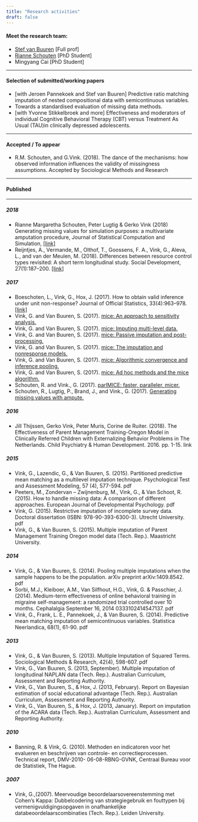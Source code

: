 ```yaml
---
title: "Research activities"
draft: false
---
```


#### Meet the research team:
- [Stef van Buuren](stefvanbuuren.nl) [Full prof]
- [Rianne Schouten](https://rianneschouten.github.io) [PhD Student]
- Mingyang Cai [PhD Student]

---

#### Selection of submitted/working papers
- [with Jeroen Pannekoek and Stef van Buuren] Predictive ratio matching imputation of nested compositional data with semicontinuous variables.
- Towards a standardised evaluation of missing data methods.
- [with Yvonne Stikkelbroek and more] Effectiveness and moderators of  individual Cognitive Behavioral Therapy (CBT) versus Treatment As Usual (TAU)in clinically depressed adolescents.

---

#### Accepted / To appear
- R.M. Schouten, and G.Vink. (2018). The dance of the mechanisms: how observed information influences the validity of missingness assumptions. Accepted by Sociological Methods and Research

---

#### Published

---

##### 2018
- Rianne Margaretha Schouten, Peter Lugtig & Gerko Vink (2018) Generating missing values for simulation purposes: a multivariate amputation procedure, Journal of Statistical Computation and Simulation, [[link]](https://doi.org/10.1080/00949655.2018.1491577)
- Reijntjes, A., Vermande, M., Olthof, T., Goossens, F. A., Vink, G., Aleva, L., and van der Meulen, M. (2018). Differences between resource control types revisited: A short term longitudinal study. Social Development, 27(1):187–200. [[link]](http://onlinelibrary.wiley.com/doi/10.1111/sode.12257/full)

##### 2017
- Boeschoten, L., Vink, G., Hox, J. (2017). How to obtain valid inference under unit non-response? Journal of Official Statistics, 33(4):963–978. [[link]](https://www.degruyter.com/downloadpdf/j/jos.2017.33.issue-4/jos-2017-0045/jos-2017-0045.pdf)
- Vink, G. and Van Buuren, S. (2017). [mice: An approach to sensitivity analysis.](https://gerkovink.github.io/miceVignettes/Sensitivity_analysis/Sensitivity_analysis.html)
- Vink, G. and Van Buuren, S. (2017). [mice: Imputing multi-level data.](https://gerkovink.github.io/miceVignettes/Multi_level/Multi_level_data.html)
- Vink, G. and Van Buuren, S. (2017). [mice: Passive imputation and post- processing.](https://gerkovink.github.io/miceVignettes/Passive_Post_processing/Passive_imputation_post_processing.html)
- Vink, G. and Van Buuren, S. (2017). [mice: The imputation and nonresponse models.](https://gerkovink.github.io/miceVignettes/Missingness_inspection/Missingness_inspection.html)
- Vink, G. and Van Buuren, S. (2017). [mice: Algorithmic convergence and inference pooling.](https://gerkovink.github.io/miceVignettes/Convergence_pooling/Convergence_and_pooling.html)
- Vink, G. and Van Buuren, S. (2017). [mice: Ad hoc methods and the mice algorithm.](https://gerkovink.github.io/miceVignettes/Ad_hoc_and_mice/Ad_hoc_methods.html)
- Schouten, R. and Vink., G. (2017). [parlMICE: faster, paralleler, micer.](https://gerkovink.github.io/parlMICE/Vignette_parlMICE.html)
- Schouten, R., Lugtig, P., Brand, J., and Vink., G. (2017). [Generating missing values with ampute.](https://github.com/RianneSchouten/mice/tree/master/vignettes.)

##### 2016
- Jill Thijssen, Gerko Vink, Peter Muris, Corine de Ruiter. (2018). The Effectiveness of Parent Management Training-Oregon Model in Clinically Referred Children with Externalizing Behavior Problems in The Netherlands. Child Psychiatry & Human Development. 2016. pp. 1-15. link

##### 2015
- Vink, G., Lazendic, G., & Van Buuren, S. (2015). Partitioned predictive mean matching as a multilevel imputation technique. Psychological Test and Assessment Modeling, 57 (4), 577-594. pdf
- Peeters, M., Zondervan – Zwijnenburg, M., Vink, G., & Van Schoot, R. (2015). How to handle missing data: A comparison of different approaches. European Journal of Developmental Psychology. pdf
- Vink, G. (2015). Restrictive imputation of incomplete survey data. Doctoral dissertation (ISBN: 978-90-393-6300-3). Utrecht University. pdf
- Vink, G., & Van Buuren, S. (2015). Multiple imputation of Parent Management Training Oregon model data (Tech. Rep.). Maastricht University.

##### 2014
- Vink, G., & Van Buuren, S. (2014). Pooling multiple imputations when the sample happens to be the population. arXiv preprint arXiv:1409.8542. pdf
- Sorbi, M.J., Kleiboer, A.M., Van Silfhout, H.G., Vink, G. & Passchier, J. (2014). Medium-term effectiveness of online behavioral training in migraine self-management: a randomized trial controlled over 10 months. Cephalalgia September 16, 2014 0333102414547137. pdf
- Vink, G., Frank, L. E., Pannekoek, J., & Van Buuren, S. (2014). Predictive mean matching imputation of semicontinuous variables. Statistica Neerlandica, 68(1), 61-90. pdf

##### 2013
- Vink, G., & Van Buuren, S. (2013). Multiple Imputation of Squared Terms. Sociological Methods & Research, 42(4), 598-607. pdf
- Vink, G., Van Buuren, S. (2013, September). Multiple imputation of longitudinal NAPLAN data (Tech. Rep.). Australian Curriculum, Assessment and Reporting Authority.
- Vink, G., Van Buuren, S., & Hox, J. (2013, February). Report on Bayesian estimation of social educational advantage (Tech. Rep.). Australian Curriculum, Assessment and Reporting Authority.
- Vink, G., Van Buuren, S., & Hox, J. (2013, January). Report on imputation of the ACARA data (Tech. Rep.). Australian Curriculum, Assessment and Reporting Authority.

##### 2010
- Banning, R. & Vink, G. (2010). Methoden en indicatoren voor het evalueren en beschrijven van controle- en correctieprocessen. Technical report, DMV-2010- 06-08-RBNG-GVNK, Centraal Bureau voor de Statistiek, The Hague.

##### 2007
- Vink, G.,(2007). Meervoudige beoordelaarsovereenstemming met Cohen’s Kappa: Dubbelcodering van strategiegebruik en fouttypen bij vermenigvuldigingsopgaven in onafhankelijke databeoordelaarscombinaties (Tech. Rep.). Leiden University.
